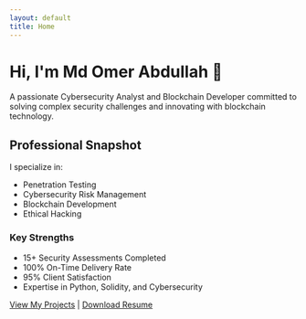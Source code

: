 ```yaml
---
layout: default
title: Home
---
```


# Hi, I'm Md Omer Abdullah 👋

A passionate Cybersecurity Analyst and Blockchain Developer committed to solving complex security challenges and innovating with blockchain technology.

## Professional Snapshot

I specialize in:
- Penetration Testing
- Cybersecurity Risk Management
- Blockchain Development
- Ethical Hacking

### Key Strengths
- 15+ Security Assessments Completed
- 100% On-Time Delivery Rate
- 95% Client Satisfaction
- Expertise in Python, Solidity, and Cybersecurity

[View My Projects](/projects) | [Download Resume](/resume.pdf)